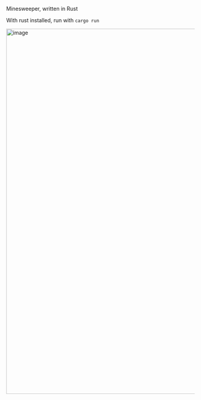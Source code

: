 Minesweeper, written in Rust

With rust installed, run with `cargo run`

<img width="973" alt="image" src="https://github.com/ben-milanko/rustsweeper/assets/20643387/91483582-8c0b-4d88-a0d5-fb76ef11339a">
